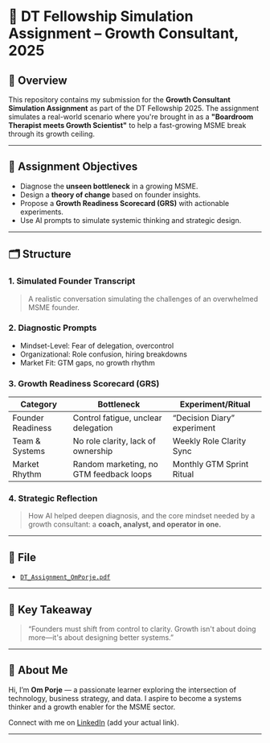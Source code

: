# 🚀 DT Fellowship Simulation Assignment – Growth Consultant, 2025

## 📌 Overview

This repository contains my submission for the **Growth Consultant Simulation Assignment** as part of the DT Fellowship 2025. The assignment simulates a real-world scenario where you're brought in as a **"Boardroom Therapist meets Growth Scientist"** to help a fast-growing MSME break through its growth ceiling.

---

## 🧠 Assignment Objectives

- Diagnose the **unseen bottleneck** in a growing MSME.
- Design a **theory of change** based on founder insights.
- Propose a **Growth Readiness Scorecard (GRS)** with actionable experiments.
- Use AI prompts to simulate systemic thinking and strategic design.

---

## 🗂 Structure

### 1. **Simulated Founder Transcript**
> A realistic conversation simulating the challenges of an overwhelmed MSME founder.

### 2. **Diagnostic Prompts**
- Mindset-Level: Fear of delegation, overcontrol
- Organizational: Role confusion, hiring breakdowns
- Market Fit: GTM gaps, no growth rhythm

### 3. **Growth Readiness Scorecard (GRS)**
| Category           | Bottleneck                                 | Experiment/Ritual                         |
|--------------------|---------------------------------------------|-------------------------------------------|
| Founder Readiness  | Control fatigue, unclear delegation         | “Decision Diary” experiment               |
| Team & Systems     | No role clarity, lack of ownership          | Weekly Role Clarity Sync                  |
| Market Rhythm      | Random marketing, no GTM feedback loops     | Monthly GTM Sprint Ritual                 |

### 4. **Strategic Reflection**
> How AI helped deepen diagnosis, and the core mindset needed by a growth consultant: a **coach, analyst, and operator in one.**

---

## 📄 File

- [`DT_Assignment_OmPorje.pdf`](./DT__Assignment_OmPorje.pdf)

---

## 🧩 Key Takeaway

> “Founders must shift from control to clarity. Growth isn't about doing more—it's about designing better systems.”

---

## 🔗 About Me

Hi, I’m **Om Porje** — a passionate learner exploring the intersection of technology, business strategy, and data. I aspire to become a systems thinker and a growth enabler for the MSME sector.

Connect with me on [LinkedIn]([https://www.linkedin.com](https://www.linkedin.com/in/om-porje/)) (add your actual link).

---

